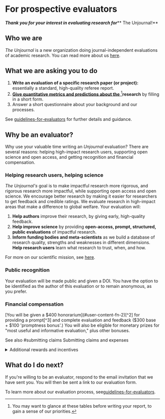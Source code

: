 # For prospective evaluators

_**Thank you for your interest in evaluating research for**_** The Unjournal!**

## **Who we are**

_The Unjournal_ is a new organization doing journal-independent evaluations of academic research. You can read more about us [here](../../readme-1/).

## What we are asking you to do

1. **Write an evaluation of a specific research paper (or project):** essentially a standard, high-quality referee report.
2. [**Give quantitative metrics and predictions about the** ](#user-content-fn-1)[^1]**research** by filling in a short form.
3. Answer a short questionnaire about your background and our processes.

See [guidelines-for-evaluators](guidelines-for-evaluators/ "mention") for further details and guidance.

## Why be an evaluator?

Why use your valuable time writing an _Unjournal_ evaluation? There are several reasons: helping high-impact research users, supporting open science and open access, and getting recognition and financial compensation.

### Helping research users, helping science

_The Unjournal's_ goal is to make impactful research more rigorous, and rigorous research more impactful, while supporting open access and open science. We encourage better research by making it easier for researchers to get feedback and credible ratings. We evaluate research in high-impact areas that make a difference to global welfare. Your evaluation will:

1. **Help authors** improve their research, by giving early, high-quality feedback.
2. **Help improve science** by providing **open-access, prompt, structured, public evaluations** of impactful research.&#x20;
3. **Inform funding bodies and meta-scientists** as we build a database of research quality, strengths and weaknesses in different dimensions. **Help research users** learn what research to trust, when, and how.

For more on our scientific mission, see [here](../../benefits-and-features/).

### Public recognition

Your evaluation will be made public and given a DOI. You have the option to be identified as the author of this evaluation or to remain anonymous, as you prefer.&#x20;

### Financial compensation

[You will be given a $400 honorarium](#user-content-fn-2)[^2] for providing a prompt[^3] and complete evaluation and feedback ($300 base + $100 'promptness bonus'.) You will also be eligible for monetary prizes for "most useful and informative evaluation," plus other bonuses.

See also #submitting claims Submitting claims and expenses



<details>

<summary>Additional rewards and incentives</summary>

We may occasionally offer additional payments for specifically requested evaluation tasks, or raise the base payments for particularly hard-to-source expertise.

July 2023: The above is our current policy; we are working to build an effective, fair, transparent, and straightforward system of honorariums, incentives, and awards for evaluators.

Dec 2023: Note that we currently set aside an additional $150 per evaluation (i.e., per evaluator) for evaluator incentives, bonuses, and prizes. This may be revised upwards or downwards in future (and this will be announced and noted).

</details>

## What do I do next?

If you're willing to be an evaluator, respond to the email invitation that we have sent you. You will then be sent a link to our evaluation form.&#x20;

To learn more about our evaluation process, see[guidelines-for-evaluators](guidelines-for-evaluators/ "mention").



[^1]: You may want to glance at these tables before writing your report, to gain a sense of our priorities.

[^2]: Updated Feb. 2024

[^3]: We will agree on a scheduled deadline. Generally, we aim for a three-week turnaround. Evaluations submitted after the agreed deadline (but still in a reasonable window) will earn a $300 honorarium.
